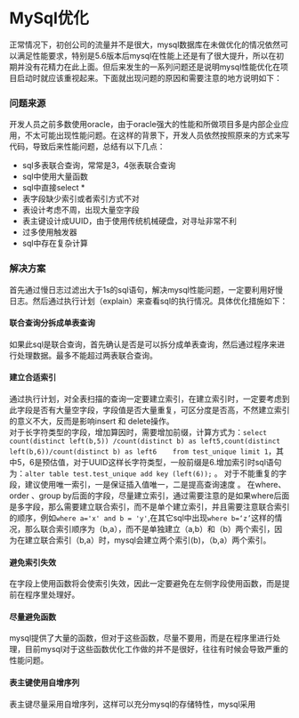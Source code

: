 # MySql优化
  正常情况下，初创公司的流量并不是很大，mysql数据库在未做优化的情况依然可以满足性能要求，特别是5.6版本后mysql在性能上还是有了很大提升，所以在初期并没有花精力在此上面。但后来发生的一系列问题还是说明mysql性能优化在项目启动时就应该重视起来。下面就出现问题的原因和需要注意的地方说明如下：  
### 问题来源
开发人员之前多数使用oracle，由于oracle强大的性能和所做项目多是内部企业应用，不太可能出现性能问题。在这样的背景下，开发人员依然按照原来的方式来写代码，导致后来性能问题，总结有以下几点：  
* sql多表联合查询，常常是3，4张表联合查询
* sql中使用大量函数
* sql中直接select *
* 表字段缺少索引或者索引方式不对
* 表设计考虑不周，出现大量空字段
* 表主键设计成UUID，由于使用传统机械硬盘，对寻址非常不利
* 过多使用触发器
* sql中存在复杂计算
### 解决方案
首先通过慢日志过滤出大于1s的sql语句，解决mysql性能问题，一定要利用好慢日志。然后通过执行计划（explain）来查看sql的执行情况。具体优化措施如下：
#### 联合查询分拆成单表查询
如果此sql是联合查询，首先确认是否是可以拆分成单表查询，然后通过程序来进行处理数据。最多不能超过两表联合查询。
#### 建立合适索引
通过执行计划，对全表扫描的查询一定要建立索引，在建立索引时，一定要考虑到此字段是否有大量空字段，字段值是否大量重复，可区分度是否高，不然建立索引的意义不大，反而是影响insert 和 delete操作。  
对于长字符类型的字段，增加算因时，需要增加前缀，计算方式为：```select  count(distinct left(b,5)) /count(distinct b) as left5,count(distinct left(b,6))/count(distinct b) as left6    from test_unique limit 1```，其中5，6是预估值，对于UUID这样长字符类型，一般前缀是6.增加索引时sql语句为：```alter table test.test_unique add key (left(6));```  。
对于不能重复的字段，建议使用唯一索引，一是保证插入值唯一，二是提高查询速度  。
在where、order 、group by后面的字段，尽量建立索引，通过需要注意的是如果where后面是多字段，那么需要建立联合索引，而不是单个建立索引，并且需要注意联合索引的顺序，例如```where a='x' and b = 'y'```,在其它sql中出现```where b=‘z’```这样的情况，那么联合索引顺序为（b,a），而不是单独建立（a,b）和（b）两个索引，因为在建立联合索引（b,a）时，mysql会建立两个索引(b)，（b,a）两个索引。
#### 避免索引失效
在字段上使用函数将会使索引失效，因此一定要避免在左侧字段使用函数，而是提前在程序里处理好。
#### 尽量避免函数
mysql提供了大量的函数，但对于这些函数，尽量不要用，而是在程序里进行处理，目前mysql对于这些函数优化工作做的并不是很好，往往有时候会导致严重的性能问题。
#### 表主键使用自增序列
表主键尽量采用自增序列，这样可以充分mysql的存储特性，mysql采用


  
